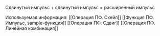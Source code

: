 Сдвинутый импульс + сдвинутый импульс = расширенный импульс



Используемая информация:
[[Операция ПФ. Скейл]]
[[Функция ПФ. Импульс, sample-функция]]
[[Операция ПФ. Сдвиг]]
[[Операция ПФ. Линейная комбинация]]

